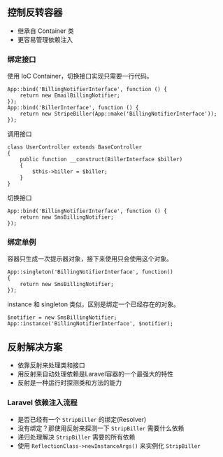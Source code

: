 ## 控制反转容器
* 继承自 Container 类
* 更容易管理依赖注入

### 绑定接口
使用 IoC Container，切换接口实现只需要一行代码。
```
App::bind('BillingNotifierInterface', function () {
    return new EmailBillingNotifier;
});
App::bind('BillerInterface', function () {
    return new StripeBiller(App::make('BillingNotifierInterface'));
});
```

调用接口
```
class UserController extends BaseController
{
    public function __construct(BillerInterface $biller)
    {
        $this->biller = $biller;
    }
}
```

切换接口
```
App::bind('BillingNotifierInterface', function () {
    return new SmsBillingNotifier;
});
```

### 绑定单例
容器只生成一次提示器对象，接下来使用只会使用这个对象。
```
App::singleton('BillingNotifierInterface', function()
{
    return new SmsBillingNotifier;
});
```

instance 和 singleton 类似，区别是绑定一个已经存在的对象。
```
$notifier = new SmsBillingNotifier;
App::instance('BillingNotifierInterface', $notifier);
```

## 反射解决方案
* 依靠反射来处理类和接口
* 用反射来自动处理依赖是Laravel容器的一个最强大的特性
* 反射是一种运行时探测类和方法的能力

### Laravel 依赖注入流程
* 是否已经有一个 `StripBiller` 的绑定(Resolver)
* 没有绑定？那使用反射来探测一下 `StripBiller` 需要什么依赖
* 递归处理解决 `StripBiller` 需要的所有依赖
* 使用 `ReflectionClass->newInstanceArgs()` 来实例化 `StripBiller`
